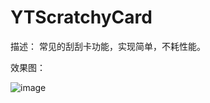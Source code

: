 # YTScratchyCard
描述：
常见的刮刮卡功能，实现简单，不耗性能。


效果图：

![image](https://github.com/yitezh/YTScratchyCard/blob/master/YTScratchyCard/%E9%A2%84%E8%A7%88.gif)
